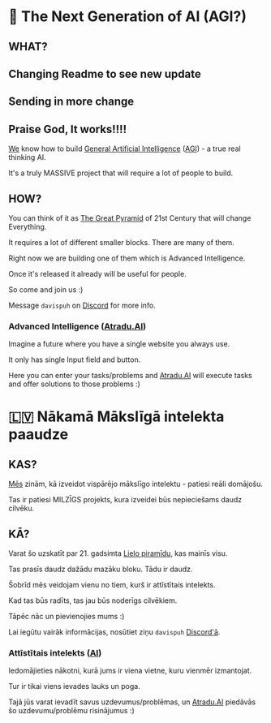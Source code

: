 # 🤖 The Next Generation of AI (AGI?)

## WHAT?

## Changing Readme to see new update

## Sending in more change

## Praise God, It works!!!!
[We](https://Atradu.AI) know how to build [General Artificial Intelligence](https://en.wikipedia.org/wiki/Artificial_general_intelligence) ([AGI](https://en.wikipedia.org/wiki/Artificial_general_intelligence)) - a true real thinking AI.

It's a truly MASSIVE project that will require a lot of people to build.

## HOW?

You can think of it as [The Great Pyramid](https://en.wikipedia.org/wiki/Great_Pyramid_of_Giza) of 21st Century that will change Everything.

It requires a lot of different smaller blocks. There are many of them.

Right now we are building one of them which is Advanced Intelligence.

Once it's released it already will be useful for people.

So come and join us :)

Message `davispuh` on [Discord](https://discord.com/) for more info.

### Advanced Intelligence ([Atradu.AI](https://Atradu.AI))

Imagine a future where you have a single website you always use.

It only has single Input field and button.

Here you can enter your tasks/problems and [Atradu.AI](https://Atradu.AI) will execute tasks and offer solutions to those problems :)

# 🇱🇻 Nākamā Mākslīgā intelekta paaudze

## KAS?

[Mēs](https://Atradu.AI) zinām, kā izveidot vispārējo mākslīgo intelektu - patiesi reāli domājošu.

Tas ir patiesi MILZĪGS projekts, kura izveidei būs nepieciešams daudz cilvēku.

## KĀ?

Varat šo uzskatīt par 21. gadsimta [Lielo piramīdu](https://lv.wikipedia.org/wiki/Heopsa_piram%C4%ABda), kas mainīs visu.

Tas prasīs daudz dažādu mazāku bloku. Tādu ir daudz.

Šobrīd mēs veidojam vienu no tiem, kurš ir attīstītais intelekts.

Kad tas būs radīts, tas jau būs noderīgs cilvēkiem.

Tāpēc nāc un pievienojies mums :)

Lai iegūtu vairāk informācijas, nosūtiet ziņu `davispuh` [Discord'ā](https://discord.com/).

### Attīstītais intelekts ([AI](https://Atradu.AI))

Iedomājieties nākotni, kurā jums ir viena vietne, kuru vienmēr izmantojat.

Tur ir tikai viens ievades lauks un poga.

Tajā jūs varat ievadīt savus uzdevumus/problēmas, un [Atradu.AI](https://Atradu.AI) piedāvās šo uzdevumu/problēmu risinājumus :)

